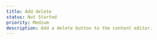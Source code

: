 ```yaml
---
title: Add delete
status: Not Started
priority: Medium
description: Add a delete button to the content editor.
---
```

